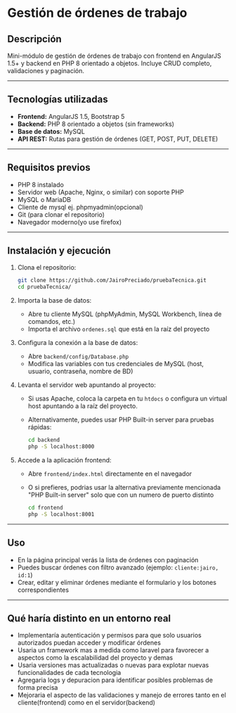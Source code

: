 # Gestión de órdenes de trabajo

## Descripción

Mini-módulo de gestión de órdenes de trabajo con frontend en AngularJS 1.5+ y backend en PHP 8 orientado a objetos. Incluye CRUD completo, validaciones y paginación.

---

## Tecnologías utilizadas

* **Frontend:** AngularJS 1.5, Bootstrap 5
* **Backend:** PHP 8 orientado a objetos (sin frameworks)
* **Base de datos:** MySQL
* **API REST:** Rutas para gestión de órdenes (GET, POST, PUT, DELETE)

---

## Requisitos previos

* PHP 8 instalado
* Servidor web (Apache, Nginx, o similar) con soporte PHP
* MySQL o MariaDB 
* Cliente de mysql ej. phpmyadmin(opcional)
* Git (para clonar el repositorio)
* Navegador moderno(yo use firefox)

---

## Instalación y ejecución

1. Clona el repositorio:

   ```bash
   git clone https://github.com/JairoPreciado/pruebaTecnica.git
   cd pruebaTecnica/
   ```

2. Importa la base de datos:

   * Abre tu cliente MySQL (phpMyAdmin, MySQL Workbench, línea de comandos, etc.)
   * Importa el archivo `ordenes.sql` que está en la raíz del proyecto

3. Configura la conexión a la base de datos:

   * Abre `backend/config/Database.php`
   * Modifica las variables con tus credenciales de MySQL (host, usuario, contraseña, nombre de BD)

4. Levanta el servidor web apuntando al proyecto:

   * Si usas Apache, coloca la carpeta en tu `htdocs` o configura un virtual host apuntando a la raíz del proyecto.
   * Alternativamente, puedes usar PHP Built-in server para pruebas rápidas:

     ```bash
     cd backend
     php -S localhost:8000
     ```

5. Accede a la aplicación frontend:

   * Abre `frontend/index.html` directamente en el navegador
   * O si prefieres, podrias usar la alternativa previamente mencionada "PHP Built-in server" solo que con un numero de puerto distinto
   
     ```bash
     cd frontend
     php -S localhost:8001
     ```
---

## Uso

* En la página principal verás la lista de órdenes con paginación
* Puedes buscar órdenes con filtro avanzado (ejemplo: `cliente:jairo, id:1`)
* Crear, editar y eliminar órdenes mediante el formulario y los botones correspondientes

---

## Qué haría distinto en un entorno real

* Implementaría autenticación y permisos para que solo usuarios autorizados puedan acceder y modificar órdenes
* Usaria un framework mas a medida como laravel para favorecer a aspectos como la escalabilidad del proyecto y demas
* Usaria versiones mas actualizadas o nuevas para explotar nuevas funcionalidades de cada tecnologia
* Agregaria logs y depuracion para identificar posibles problemas de forma precisa
* Mejoraria el aspecto de las validaciones y manejo de errores tanto en el cliente(frontend) como en el servidor(backend)
